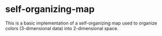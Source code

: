 self-organizing-map
===================

This is a basic implementation of a self-organizing map used to organize colors (3-dimensional data) into 2-dimensional space.
